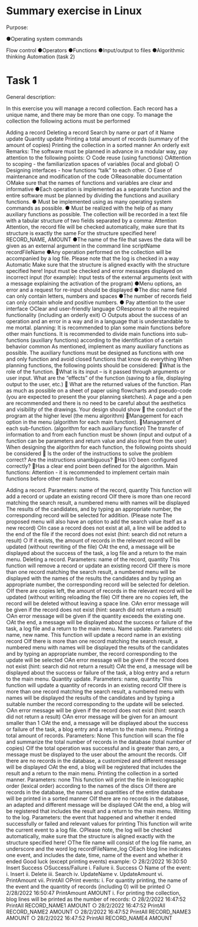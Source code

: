 # Summary exercise in Linux

Purpose:

●Operating system commands

Flow control
●Operators
●Functions
●Input/output to files
●Algorithmic thinking
Automation (task 2)

# Task 1

General description:

In this exercise you will manage a record collection.
Each record has a unique name, and there may be more than one copy.
To manage the collection the following actions must be performed

Adding a record
Deleting a record
Search by name or part of it
Name update
Quantity update
Printing a total amount of records (summary of the amount of copies)
Printing the collection in a sorted manner
An orderly exit
Remarks:
The software must be planned in advance in a modular way, pay attention to the following points:
○ Code reuse (using functions)
○Attention to scoping - the familiarization spaces of variables (local and global)
○ Designing interfaces - how functions “talk” to each other.
○ Ease of maintenance and modification of the code
○Reasonable documentation
○Make sure that the names of functions and variables are clear and informative
●Each operation is implemented as a separate function and the entire software must be planned by dividing the functions and auxiliary functions.
● Must be implemented using as many operating system commands as possible.
● Must be realized with the help of as many auxiliary functions as possible.
The collection will be recorded in a text file with a tabular structure of two fields separated by a comma:
Attention Attention, the record file will be checked automatically, make sure that its structure is exactly the same
For the structure specified here!
RECORD_NAME, AMOUNT
●The name of the file that saves the data will be given as an external argument in the command line
scriptName recordFileName
●Any operation performed on the collection will be accompanied by a log file. Please note that the log is checked in a way
Automatic Make sure that the structure is aligned exactly with the structure specified here!
Input must be checked and error messages displayed on incorrect input (for example):
Input tests of the external arguments (exit with a message explaining the activation of the program)
●Menu options, an error and a request for re-input should be displayed
●The disc name field can only contain letters, numbers and spaces
●The number of records field can only contain whole and positive numbers.
● Pay attention to the user interface
○Clear and user-friendly language
○Response to all the required functionality (including an orderly exit)
○ Outputs about the success of an operation and an error in a way and in a language that is understandable to me
mortal.
planning:
It is recommended to plan some main functions before other main functions.
It is recommended to divide main functions into sub-functions (auxiliary functions) according to the identification of a certain behavior
common
As mentioned, implement as many auxiliary functions as possible.
The auxiliary functions must be designed as functions with one and only function and avoid closed functions that know
do everything
When planning functions, the following points should be considered:
What is the role of the function.
What is its input – is it passed through arguments or user input.
What are the “effects” of the function (saving to a file, displaying output to the user, etc.)
 What are the returned values ​​of the function.
Plan as much as possible on a sheet of paper using flowcharts and pseudo-code (you are expected to present the
your planning sketches).
A page and a pen are recommended and there is no need to be careful about the aesthetics and visibility of the drawings.
Your design should show
 the conduct of the program at the higher level (the menu algorithm)
Management for each option in the menu (algorithm for each main function).
Management of each sub-function. (algorithm for each auxiliary function)
The transfer of information to and from each function must be shown (input and output of a function can be
parameters and return value and also input from the user)
When designing the algorithm for each function, the following points should be considered
 Is the order of the instructions to solve the problem correct?
Are the instructions unambiguous?
Has I/O been configured correctly?
Has a clear end point been defined for the algorithm.
Main functions:
Attention - it is recommended to implement certain main functions before other main functions.

Adding a record. Parameters: name of the record, quantity
This function will add a record or update an existing record
○If there is more than one record matching the search result, a numbered menu with names will be displayed
The results of the candidates, and by typing an appropriate number, the corresponding record will be selected for addition. (Please note
The proposed menu will also have an option to add the search value itself as a new record)
○In case a record does not exist at all, a line will be added to the end of the file if the record does not exist
(hint: search did not return a result)
○ If it exists, the amount of records in the relevant record will be updated (without rewriting of
the file)
○At the end, a message will be displayed about the success of the task, a log file and a return to the main menu.
Deleting a record. Parameters: name of the record, quantity
This function will remove a record or update an existing record
○If there is more than one record matching the search result, a numbered menu will be displayed with the names of the results
the candidates and by typing an appropriate number, the corresponding record will be selected for deletion.
○If there are copies left, the amount of records in the relevant record will be updated (without writing
reloading the file)
○If there are no copies left, the record will be deleted without leaving a space line.
○An error message will be given if the record does not exist (hint: search did not return a result)
○An error message will be given if the quantity exceeds the existing one.
○At the end, a message will be displayed about the success or failure of the task, a log file and a return to the main menu.
Name update. Parameters: old name, new name.
This function will update a record name in an existing record
○If there is more than one record matching the search result, a numbered menu with names will be displayed
the results of the candidates and by typing an appropriate number, the record corresponding to the update will be selected
○An error message will be given if the record does not exist (hint: search did not return a result)
○At the end, a message will be displayed about the success or failure of the task, a blog entry and a return to the main menu.
Quantity update. Parameters: name, quantity
This function will update a quantity of records in an existing record
○If there is more than one record matching the search result, a numbered menu with names will be displayed
the results of the candidates and by typing a suitable number the record corresponding to the update will be selected.
○An error message will be given if the record does not exist (hint: search did not return a result)
○An error message will be given for an amount smaller than 1
○At the end, a message will be displayed about the success or failure of the task, a blog entry and a return to the main menu.
Printing a total amount of records. Parameters: None
This function will scan the file and summarize the total number of records in the database (total number of copies)
○If the total operation was successful and is greater than zero, a message must be displayed to the user about the amount
the records.
○If there are no records in the database, a customized and different message will be displayed
○At the end, a blog will be registered that includes the result and a return to the main menu.
Printing the collection in a sorted manner. Parameters: none
This function will print the file in lexicographic order (lexical order) according to the names of the discs
○If there are records in the database, the names and quantities of the entire database will be printed in a sorted manner
○If there are no records in the database, an adapted and different message will be displayed
○At the end, a blog will be registered that includes the result and a return to the main menu.
Writing to the log. Parameters: the event that happened and whether it ended successfully or failed and relevant values
for printing
This function will write the current event to a log file.
○Please note, the log will be checked automatically, make sure that the structure is aligned exactly with the structure
specified here!
○The file name will consist of the log file name, an underscore and the word log
recordFileName_log
○Each blog line indicates one event, and includes the date, time, name of the event and whether it ended
Good luck (except printing events)
example:
○ 28/2/2022 16:30:50 Insert Success
○Success/Failure
i. Failure
ii. Success
○ Name of the event:
i. Insert
ii. Delete
iii. Search
iv. UpdateName
v. UpdateAmount
vi. PrintAmount
vii. PrintAll
○Print events:
i. For quantity printing, the name of the event and the quantity of records (including 0) will be printed
○ 2/28/2022 16:50:47 PrintAmount AMOUNT
i. For printing the collection, blog lines will be printed as the number of records:
○ 28/2/2022 16:47:52 PrintAll RECORD_NAME1 AMOUNT
○ 28/2/2022 16:47:52 PrintAll RECORD_NAME2 AMOUNT
○ 28/2/2022 16:47:52 PrintAll RECORD_NAME3 AMOUNT
○ 28/2/2022 16:47:52 PrintAll RECORD_NAME4 AMOUNT
